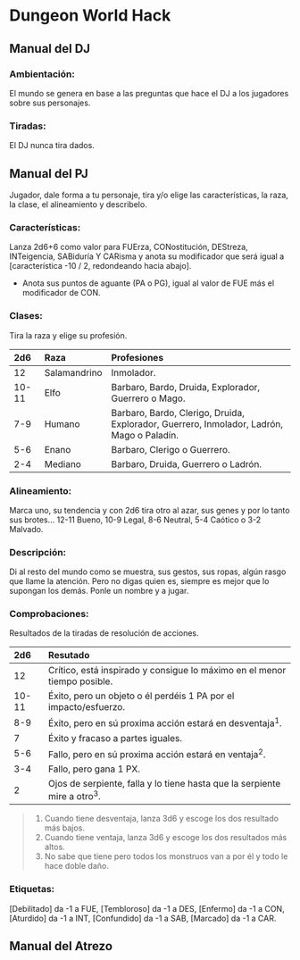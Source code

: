 # Dungeon World Hack## Manual del DJ### Ambientación:El mundo se genera en base a las preguntas que hace el DJ a los jugadores sobre sus personajes.### Tiradas:El DJ nunca tira dados.<columna>## Manual del PJJugador, dale forma a tu personaje, tira y/o elige las características, la raza, la clase, el alineamiento y describelo.### Características:Lanza 2d6+6 como valor para FUErza, CONostitución, DEStreza, INTeigencia, SABiduría Y CARisma y anota su modificador que será igual a [característica -10 / 2, redondeando hacia abajo].* Anota sus puntos de aguante (PA o PG), igual al valor de FUE más el modificador de CON.### Clases:Tira la raza y elige su profesión.| 2d6 | Raza | Profesiones || :---- | :---- | :---- || 12 | Salamandrino | Inmolador. || 10-11 | Elfo | Barbaro, Bardo, Druida, Explorador, Guerrero o Mago. || 7-9 | Humano | Barbaro, Bardo, Clerigo, Druida, Explorador, Guerrero, Inmolador, Ladrón, Mago o Paladín. || 5-6 | Enano | Barbaro, Clerigo o Guerrero. || 2-4 | Mediano | Barbaro, Druida, Guerrero o Ladrón. |### Alineamiento:Marca uno, su tendencia y con 2d6 tira otro al azar, sus genes y por lo tanto sus brotes... 12-11 Bueno, 10-9 Legal, 8-6 Neutral, 5-4 Caótico o 3-2 Malvado.### Descripción:Di al resto del mundo como se muestra, sus gestos, sus ropas, algún rasgo que llame la atención. Pero no digas quien es, siempre es mejor que lo supongan los demás. Ponle un nombre y a jugar.### Comprobaciones:Resultados de la tiradas de resolución de acciones.| 2d6 | Resutado || :---- | :---- || 12 | Crítico, está inspirado y consigue lo máximo en el menor tiempo posible. || 10-11 | Éxito, pero un objeto o él perdéis 1 PA por el impacto/esfuerzo. || 8-9 | Éxito, pero en sú proxima acción estará en desventaja<sup>1</sup>. || 7 | Éxito y fracaso a partes iguales. || 5-6 | Fallo, pero en sú proxima acción estará en ventaja<sup>2</sup>. || 3-4 | Fallo, pero gana 1 PX. || 2 | Ojos de serpiente, falla y lo tiene hasta que la serpiente mire a otro<sup>3</sup>. |> 1. Cuando tiene desventaja, lanza 3d6 y escoge los dos resultado más bajos.  > 2. Cuando tiene ventaja, lanza 3d6 y escoge los dos resultados más altos.> 3. No sabe que tiene pero todos los monstruos van a por él y todo le hace doble daño.### Etiquetas:[Debilitado] da -1 a FUE, [Tembloroso] da -1 a DES, [Enfermo] da -1 a CON, [Aturdido] da -1 a INT, [Confundido] da -1 a SAB, [Marcado] da -1 a CAR.<columna>	## Manual del Atrezo